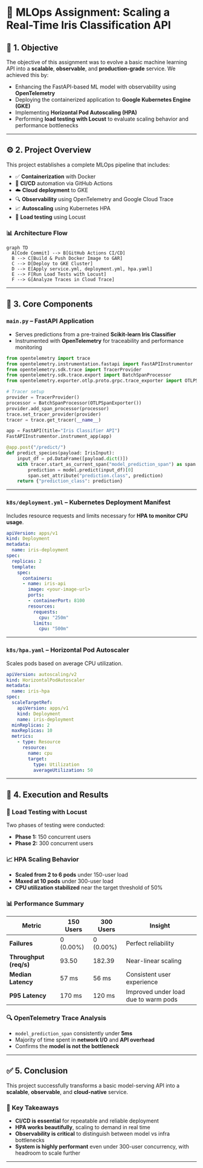 
# 🚀 MLOps Assignment: Scaling a Real-Time Iris Classification API

## 📌 1. Objective

The objective of this assignment was to evolve a basic machine learning API into a **scalable**, **observable**, and **production-grade** service. We achieved this by:

* Enhancing the FastAPI-based ML model with observability using **OpenTelemetry**
* Deploying the containerized application to **Google Kubernetes Engine (GKE)**
* Implementing **Horizontal Pod Autoscaling (HPA)**
* Performing **load testing with Locust** to evaluate scaling behavior and performance bottlenecks

---

## ⚙️ 2. Project Overview

This project establishes a complete MLOps pipeline that includes:

* ✅ **Containerization** with Docker
* 🔁 **CI/CD** automation via GitHub Actions
* ☁️ **Cloud deployment** to GKE
* 🔍 **Observability** using OpenTelemetry and Google Cloud Trace
* 📈 **Autoscaling** using Kubernetes HPA
* 🧪 **Load testing** using Locust

### 📊 Architecture Flow

```mermaid
graph TD
  A[Code Commit] --> B[GitHub Actions CI/CD]
  B --> C[Build & Push Docker Image to GAR]
  C --> D[Deploy to GKE Cluster]
  D --> E[Apply service.yml, deployment.yml, hpa.yaml]
  E --> F[Run Load Tests with Locust]
  F --> G[Analyze Traces in Cloud Trace]
```

---

## 🧱 3. Core Components

### `main.py` – FastAPI Application

* Serves predictions from a pre-trained **Scikit-learn Iris Classifier**
* Instrumented with **OpenTelemetry** for traceability and performance monitoring

```python
from opentelemetry import trace
from opentelemetry.instrumentation.fastapi import FastAPIInstrumentor
from opentelemetry.sdk.trace import TracerProvider
from opentelemetry.sdk.trace.export import BatchSpanProcessor
from opentelemetry.exporter.otlp.proto.grpc.trace_exporter import OTLPSpanExporter

# Tracer setup
provider = TracerProvider()
processor = BatchSpanProcessor(OTLPSpanExporter())
provider.add_span_processor(processor)
trace.set_tracer_provider(provider)
tracer = trace.get_tracer(__name__)

app = FastAPI(title="Iris Classifier API")
FastAPIInstrumentor.instrument_app(app)

@app.post("/predict/")
def predict_species(payload: IrisInput):
    input_df = pd.DataFrame([payload.dict()])
    with tracer.start_as_current_span("model_prediction_span") as span:
        prediction = model.predict(input_df)[0]
        span.set_attribute("prediction.class", prediction)
    return {"prediction_class": prediction}
```

---

### `k8s/deployment.yml` – Kubernetes Deployment Manifest

Includes resource requests and limits necessary for **HPA to monitor CPU usage**.

```yaml
apiVersion: apps/v1
kind: Deployment
metadata:
  name: iris-deployment
spec:
  replicas: 2
  template:
    spec:
      containers:
      - name: iris-api
        image: <your-image-url>
        ports:
        - containerPort: 8100
        resources:
          requests:
            cpu: "250m"
          limits:
            cpu: "500m"
```

---

### `k8s/hpa.yaml` – Horizontal Pod Autoscaler

Scales pods based on average CPU utilization.

```yaml
apiVersion: autoscaling/v2
kind: HorizontalPodAutoscaler
metadata:
  name: iris-hpa
spec:
  scaleTargetRef:
    apiVersion: apps/v1
    kind: Deployment
    name: iris-deployment
  minReplicas: 2
  maxReplicas: 10
  metrics:
    - type: Resource
      resource:
        name: cpu
        target:
          type: Utilization
          averageUtilization: 50
```

---

## 🧪 4. Execution and Results

### 🔄 Load Testing with Locust

Two phases of testing were conducted:

* **Phase 1:** 150 concurrent users
* **Phase 2:** 300 concurrent users

### 📈 HPA Scaling Behavior

* **Scaled from 2 to 6 pods** under 150-user load
* **Maxed at 10 pods** under 300-user load
* **CPU utilization stabilized** near the target threshold of 50%

### 📊 Performance Summary

| Metric                 | 150 Users | 300 Users | Insight                              |
| ---------------------- | --------- | --------- | ------------------------------------ |
| **Failures**           | 0 (0.00%) | 0 (0.00%) | Perfect reliability                  |
| **Throughput (req/s)** | 93.50     | 182.39    | Near-linear scaling                  |
| **Median Latency**     | 57 ms     | 56 ms     | Consistent user experience           |
| **P95 Latency**        | 170 ms    | 120 ms    | Improved under load due to warm pods |

### 🔍 OpenTelemetry Trace Analysis

* `model_prediction_span` consistently under **5ms**
* Majority of time spent in **network I/O** and **API overhead**
* Confirms the **model is not the bottleneck**

---

## ✅ 5. Conclusion

This project successfully transforms a basic model-serving API into a **scalable**, **observable**, and **cloud-native** service.

### 🔑 Key Takeaways

* **CI/CD is essential** for repeatable and reliable deployment
* **HPA works beautifully**, scaling to demand in real time
* **Observability is critical** to distinguish between model vs infra bottlenecks
* **System is highly performant** even under 300-user concurrency, with headroom to scale further

---



